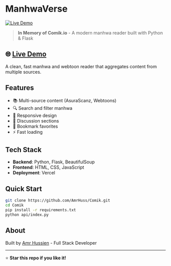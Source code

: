 # ManhwaVerse

[![Live Demo](https://img.shields.io/badge/Live%20Demo-https://comik-47n3.vercel.app/-blue?style=for-the-badge&logo=vercel)](https://comik-47n3.vercel.app/)

> **In Memory of Comik.io** - A modern manhwa reader built with Python & Flask

## 🌐 [Live Demo](https://comik-47n3.vercel.app/)

A clean, fast manhwa and webtoon reader that aggregates content from multiple sources.

## Features

- 📚 Multi-source content (AsuraScanz, Webtoons)
- 🔍 Search and filter manhwa
- 📱 Responsive design
- 💬 Discussion sections
- 🔖 Bookmark favorites
- ⚡ Fast loading

## Tech Stack

- **Backend**: Python, Flask, BeautifulSoup
- **Frontend**: HTML, CSS, JavaScript
- **Deployment**: Vercel

## Quick Start

```bash
git clone https://github.com/AmrHuss/Comik.git
cd Comik
pip install -r requirements.txt
python api/index.py
```

## About

Built by [Amr Hussien](https://github.com/AmrHuss) - Full Stack Developer

---

⭐ **Star this repo if you like it!**